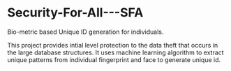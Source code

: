 # Security-For-All---SFA
Bio-metric based Unique ID generation for individuals.

This project provides intial level protection to the data theft that occurs in the large database structures.
It uses machine learning algorithm to extract unique patterns from individual fingerprint and face to generate unique id.








